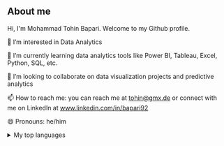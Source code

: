 ## About me


Hi, I'm Mohammad Tohin Bapari. Welcome to my Github profile.

👀 I’m interested in Data Analytics

🌱 I’m currently learning data analytics tools like Power BI, Tableau, Excel, Python, SQL, etc.

💞️ I’m looking to collaborate on data visualization projects and predictive analytics

📫 How to reach me: you can reach me at tohin@gmx.de or connect with me on LinkedIn at www.linkedin.com/in/bapari92

😄 Pronouns: he/him

<details>
<summary>My top languages</summary>

| Rank | Languages |
|-----:|-----------|
|     1|  Python
|     2|   SQL    |
|     3|  Matlab  |

</details>

